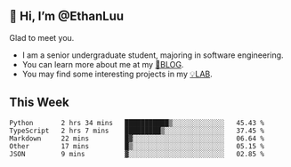 ## 👋 Hi, I’m @EthanLuu

Glad to meet you.

- I am a senior undergraduate student, majoring in software engineering.
- You can learn more about me at my [📝BLOG](https://blog.ethanloo.cn).
- You may find some interesting projects in my [💡LAB](https://lab.ethanloo.cn).

## This Week
<!--START_SECTION:waka-->
```text
Python       2 hrs 34 mins   ███████████▒░░░░░░░░░░░░░   45.43 % 
TypeScript   2 hrs 7 mins    █████████▒░░░░░░░░░░░░░░░   37.45 % 
Markdown     22 mins         █▓░░░░░░░░░░░░░░░░░░░░░░░   06.64 % 
Other        17 mins         █▒░░░░░░░░░░░░░░░░░░░░░░░   05.15 % 
JSON         9 mins          ▓░░░░░░░░░░░░░░░░░░░░░░░░   02.85 % 
```
<!--END_SECTION:waka-->
